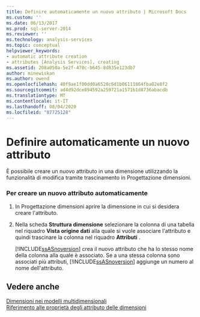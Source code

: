 ```yaml
---
title: Definire automaticamente un nuovo attributo | Microsoft Docs
ms.custom: ''
ms.date: 06/13/2017
ms.prod: sql-server-2014
ms.reviewer: ''
ms.technology: analysis-services
ms.topic: conceptual
helpviewer_keywords:
- automatic attribute creation
- attributes [Analysis Services], creating
ms.assetid: 208a050a-5e2f-470c-b645-8d835e123db7
author: minewiskan
ms.author: owend
ms.openlocfilehash: 40f9ae1f00dd0a6520c6d1b06111864fba02e8f2
ms.sourcegitcommit: ad4d92dce894592a259721a1571b1d8736abacdb
ms.translationtype: MT
ms.contentlocale: it-IT
ms.lasthandoff: 08/04/2020
ms.locfileid: "87725128"
---
```

# <a name="define-a-new-attribute-automatically"></a>Definire automaticamente un nuovo attributo
  È possibile creare un nuovo attributo in una dimensione utilizzando la funzionalità di modifica tramite trascinamento in Progettazione dimensioni.  
  
### <a name="to-create-a-new-attribute-automatically"></a>Per creare un nuovo attributo automaticamente  
  
1.  In Progettazione dimensioni aprire la dimensione in cui si desidera creare l'attributo.  
  
2.  Nella scheda **Struttura dimensione** selezionare la colonna di una tabella nel riquadro **Vista origine dati** alla quale si vuole associare l'attributo e quindi trascinare la colonna nel riquadro **Attributi** .  
  
     [!INCLUDE[ssASnoversion](../../includes/ssasnoversion-md.md)] crea il nuovo attributo che ha lo stesso nome della colonna alla quale è associato. Se a una stessa colonna sono associati più attributi, [!INCLUDE[ssASnoversion](../../includes/ssasnoversion-md.md)] aggiunge un numero al nome dell'attributo.  
  
## <a name="see-also"></a>Vedere anche  
 [Dimensioni nei modelli multidimensionali](dimensions-in-multidimensional-models.md)   
 [Riferimento alle proprietà degli attributo delle dimensioni](dimension-attribute-properties-reference.md)  
  
  

